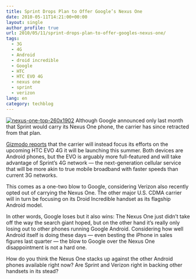 ```yaml
---
title: Sprint Drops Plan to Offer Google’s Nexus One
date: 2010-05-11T14:21:00+00:00
layout: single
author_profile: true
url: 2010/05/11/sprint-drops-plan-to-offer-googles-nexus-one/
tags:
  - 3G
  - 4G
  - Android
  - droid incredible
  - Google
  - HTC
  - HTC EVO 4G
  - nexus one
  - sprint
  - verizon
lang: en
category: techblog
---
```

[![nexus-one-top-260x1902](http://lh5.ggpht.com/_vaUVXcmC3OI/S-lg6BCTI6I/AAAAAAAACII/mEzHCpMu0MU/nexus-one-top-260x1902_thumb%5B2%5D.jpg?imgmax=800 "nexus-one-top-260x1902")](http://lh3.ggpht.com/_vaUVXcmC3OI/S-lg4PlRuYI/AAAAAAAACIE/hOsa6GgT4jw/s1600-h/nexus-one-top-260x1902%5B4%5D.jpg) Although Google announced only last month that Sprint would carry its Nexus One phone, the carrier has since retracted from that plan. 

[Gizmodo reports](http://gizmodo.com/5535436/sprint-wont-sell-the-nexus-one) that the carrier will instead focus its efforts on the upcoming HTC EVO 4G it will be launching this summer. Both devices are Android phones, but the EVO is arguably more full-featured and will take advantage of Sprint’s 4G network — the next-generation cellular service that will be more akin to true mobile broadband with faster speeds than current 3G networks. 

This comes as a one-two blow to Google, considering Verizon also recently opted out of carrying the Nexus One. The other major U.S. CDMA carrier will in turn be focusing on its Droid Incredible handset as its flagship Android model. 

In other words, Google loses but it also wins: The Nexus One just didn’t take off the way the search giant hoped, but on the other hand it’s really only losing out to other phones running Google Android. Considering how well Android itself is doing these days — even besting the iPhone in sales figures last quarter — the blow to Google over the Nexus One disappointment is not a hard one. 

How do you think the Nexus One stacks up against the other Android phones available right now? Are Sprint and Verizon right in backing other handsets in its stead?
